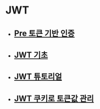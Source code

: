# JWT

- ## [Pre 토큰 기반 인증](./토큰_기반_인증.md)

- ## [JWT 기초](JWT_기초.md)

- ## [JWT 튜토리얼](./JWT_튜토리얼.md)

- ## [JWT 쿠키로 토큰값 관리](./JWT_쿠키_관리.md)
